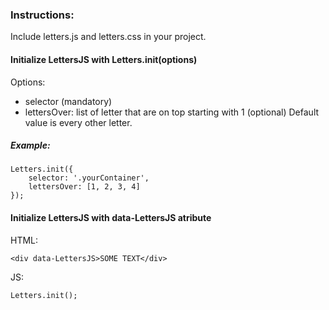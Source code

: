 ### Instructions:

Include letters.js and letters.css in your project.

#### Initialize LettersJS with Letters.init(options)

Options:

-   selector (mandatory)
-   lettersOver: list of letter that are on top starting with 1 (optional) Default value is every other letter.

##### Example:

```
Letters.init({
	selector: '.yourContainer',
	lettersOver: [1, 2, 3, 4]
});
```

#### Initialize LettersJS with data-LettersJS atribute

HTML:

```
<div data-LettersJS>SOME TEXT</div>
```

JS:

```
Letters.init();
```
